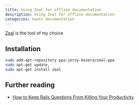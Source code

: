 ```yaml
---
title: Using Zeal for offline documentation
description: Using Zeal for offline documentation
categories: howto documentation
---
```


[Zeal](http://zealdocs.org/usage.html#plugins "Zeal") is the tool of my choice


## Installation

```sh
sudo add-apt-repository ppa:jerzy-kozera/zeal-ppa
sudo apt-get update,
sudo apt-get install zeal
```


## Further reading

- [How to Keep Rails Questions From Killing Your Productivity ](http://www.justinweiss.com/blog/2015/02/09/keeping-rails-questions-from-slowing-you-down "How to Keep Rails Questions From Killing Your Productivity ")

